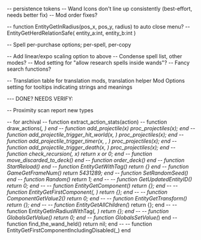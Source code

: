 -- persistence tokens
-- Wand Icons don't line up consistently (best-effort, needs better fix)
-- Mod order fixes?

-- function EntityGetInRadius(pos_x, pos_y, radius) to auto close menu? -- EntityGetHerdRelationSafe( entity_a:int, entity_b:int )

-- Spell per-purchase options; per-spell, per-copy

-- Add linear/expo scaling option to above
-- Condense spell list, other modes?
-- Mod setting for "allow research spells inside wands"?
-- Fancy search functions?



-- Translation table for translation mods, translation helper Mod Options setting for tooltips indicating strings and meanings


--- DONE? NEEDS VERIFY:

-- Proximity scan report new types



-- for archival
-- function extract_action_stats(action)
--   function draw_actions(_, _) end
--   function add_projectile(x) proc_projectiles(x); end
--   function add_projectile_trigger_hit_world(x, _) proc_projectiles(x); end
--   function add_projectile_trigger_timer(x, _, _) proc_projectiles(x); end
--   function add_projectile_trigger_death(x, _) proc_projectiles(x); end
--   function check_recursion(_, x) return x or 0; end
--   function move_discarded_to_deck() end
--   function order_deck() end
--   function StartReload() end
--   function EntityGetWithTag(_) return {} end
--   function GameGetFrameNum() return 5431289; end
--   function SetRandomSeed() end
--   function Random() return 1; end
--   -- function GetUpdatedEntityID() return 0; end
--   -- function EntityGetComponent(_) return {}; end
--   -- function EntityGetFirstComponent(_, _) return {}; end
--   -- function ComponentGetValue2(_) return 0; end
--   -- function EntityGetTransform(_) return {}; end
--   -- function EntityGetAllChildren(_) return {}; end
--   -- function EntityGetInRadiusWithTag(_, _) return {}; end
--   -- function GlobalsGetValue(_) return 0; end
--   function GlobalsSetValue(_) end
--   function find_the_wand_held() return nil; end
--   -- function EntityGetFirstComponentIncludingDisabled(_) end
